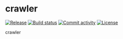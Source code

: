 # crawler

[![Release](https://img.shields.io/github/v/release/arisakaso/crawler)](https://img.shields.io/github/v/release/arisakaso/crawler)
[![Build status](https://img.shields.io/github/actions/workflow/status/arisakaso/crawler/main.yml?branch=main)](https://github.com/arisakaso/crawler/actions/workflows/main.yml?query=branch%3Amain)
[![Commit activity](https://img.shields.io/github/commit-activity/m/arisakaso/crawler)](https://img.shields.io/github/commit-activity/m/arisakaso/crawler)
[![License](https://img.shields.io/github/license/arisakaso/crawler)](https://img.shields.io/github/license/arisakaso/crawler)

crawler
